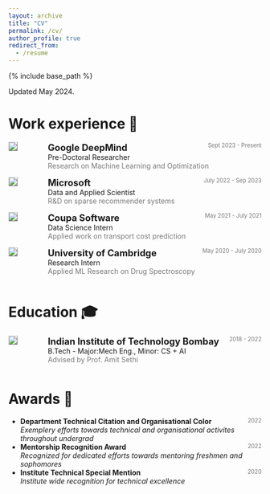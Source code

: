 ```yaml
---
layout: archive
title: "CV"
permalink: /cv/
author_profile: true
redirect_from:
  - /resume
---
```


{% include base_path %}

<!-- taken from https://emiliendupont.github.io/resume/  -->

Updated May 2024.


Work experience 💼
======
<!-- Vector -->
<div style="display:flex;">

  <div style="flex:0.5; padding-right:5%">
    <img src="{{ site.url }}/images/resume/gdm.jpg" style="align:left; border: 1px solid #d3d3d3; border-style: outset;">
  </div>

  <div style="flex:4;">
    <p style="margin:0px">
      <b style="font-size: 130%;">Google DeepMind</b>
      <span style="float:right; font-size:80%; color:#7a7a7a;">Sept 2023 - Present</span>
    </p>
    Pre-Doctoral Researcher
    <div style="color:#7a7a7a">
      Research on Machine Learning and Optimization
    </div>
  </div>
</div>
 <hr style="height:1em; margin:0em; visibility:hidden;" />

<!-- resident -->
<div style="display:flex;">

  <div style="flex:0.5; padding-right:5%">
    <img src="{{ site.url }}/images/resume/msft.png" style="align:left; border: 1px solid #d3d3d3; border-style: outset;">
  </div>

  <div style="flex:4;">
    <p style="margin:0px">
      <b style="font-size: 130%;">Microsoft</b>
      <span style="float:right; font-size:80%; color:#7a7a7a;">July 2022 - Sep 2023</span>
    </p>
    Data and Applied Scientist
    <div style="color:#7a7a7a">
      R&D on sparse recommender systems
    </div>
  </div>
</div>
 <hr style="height:1em; margin:0em; visibility:hidden;" />

<!-- UVA -->
<div style="display:flex;">

  <div style="flex:0.5; padding-right:5%">
    <img src="{{ site.url }}/images/resume/coupa.jpeg" style="align:left; border: 1px solid #d3d3d3; border-style: outset;">
  </div>

  <div style="flex:4;">
    <p style="margin:0px">
      <b style="font-size: 130%;">Coupa Software</b>
      <span style="float:right; font-size:80%; color:#7a7a7a;">May 2021 - July 2021</span>
    </p>
    Data Science Intern
    <div style="color:#7a7a7a">
      Applied work on transport cost prediction
    </div>
  </div>
</div>
 <hr style="height:1em; margin:0em; visibility:hidden;" />

<!-- Grab -->
<div style="display:flex;">

  <div style="flex:0.5; padding-right:5%">
    <img src="{{ site.url }}/images/resume/cambridge.png" style="align:left; border: 1px solid #d3d3d3; border-style: outset;">
  </div>

  <div style="flex:4;">
    <p style="margin:0px">
      <b style="font-size: 130%;">University of Cambridge</b>
      <span style="float:right; font-size:80%; color:#7a7a7a;">May 2020 - July 2020</span>
    </p>
    Research Intern
    <div style="color:#7a7a7a">
      Applied ML Research on Drug Spectroscopy
    </div>
  </div>
</div>
 <hr style="height:1em; margin:0em; visibility:hidden;" />

<!-- UBC -->
<!-- <div style="display:flex;">

  <div style="flex:0.5; padding-right:5%">
    <img src="{{ site.url }}/images/resume/ubc.png" style="align:left; border: 1px solid #d3d3d3; border-style: outset;">
  </div>

  <div style="flex:4;">
    <p style="margin:0px">
      <b style="font-size: 130%;">SBS & University of British Columbia</b>
      <span style="float:right; font-size:80%; color:#7a7a7a;">Mar 2017 - Jun 2017</span>
    </p>
    Research Assistant
    <div style="color:#7a7a7a">
      I developed an algorithm that predicts room occupancy to develop smart heating
    </div>
  </div>
</div>
 <hr style="height:1em; margin:0em; visibility:hidden;" /> -->

<!-- EPFL -->
<!-- <div style="display:flex;">

  <div style="flex:0.5; padding-right:5%">
    <img src="{{ site.url }}/images/resume/epfl.png" style="align:left; border: 1px solid #d3d3d3; border-style: outset;">
  </div>

  <div style="flex:4;">
    <p style="margin:0px">
      <b style="font-size: 130%;">EPFL</b>
      <span style="float:right; font-size:80%; color:#7a7a7a;">Feb 2016 - Sep 2016</span>
    </p>
    Research Assistant (part-time)
    <div style="color:#7a7a7a">
      I developed an algorithm that analyzes mutations of 183 infants suffering from Sepsis
    </div>
  </div>
</div>
 <hr style="height:2em; margin:0em; visibility:hidden;" /> -->

Education 🎓
======

<!-- BTech -->
<div style="display:flex;">

  <div style="flex:0.5; padding-right:5%">
    <img src="{{ site.url }}/images/resume/iitb.png" style="align:left; border: 1px solid #d3d3d3; border-style: outset;">
  </div>

  <div style="flex:4;">
    <p style="margin:0px">
      <b style="font-size: 130%;">Indian Institute of Technology Bombay</b>
      <span style="float:right; font-size:80%; color:#7a7a7a;">2018 - 2022</span>
    </p>
    B.Tech - Major:Mech Eng., Minor: CS + AI 
    <div style="color:#7a7a7a">
      Advised by Prof. Amit Sethi
    </div>
  </div>
</div>
<hr style="height:1em; margin:0em; visibility:hidden;" />

Awards 🌟
======
<ul>
  <li>
    <b>Department Technical Citation and Organisational Color</b>
    <span style="float:right; font-size:80%; color:#7a7a7a;">2022</span> <br>
    <i>Exemplery efforts towards technical and organisational activites throughout undergrad</i>
  </li>

  <li>
    <b>Mentorship Recognition Award</b>
    <span style="float:right; font-size:80%; color:#7a7a7a;">2022</span> <br>
    <i>Recognized for dedicated efforts towards mentoring freshmen and sophomores</i>
  </li>

  <li>
    <b>Institute Technical Special Mention</b>
    <span style="float:right; font-size:80%; color:#7a7a7a;">2020</span> <br>
    <i>Institute wide recognition for technical excellence</i>
  </li>

  <!-- <li>
    <b>Silicon Valley Startup Camp</b>
    <span style="float:right; font-size:80%;color:#7a7a7a;">2018</span> <br>
    <i>Trip organized for rising Swiss entrepreneurs.</i>
  </li> -->

</ul>
